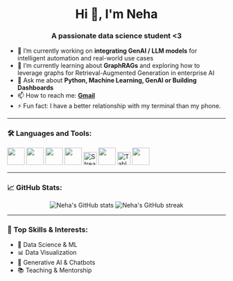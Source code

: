 <h1 align="center">Hi 👋, I'm Neha</h1>
<h3 align="center">A passionate data science student <3 </h3>


- 🔭 I’m currently working on **integrating GenAI / LLM models** for intelligent automation and real-world use cases
- 🌱 I’m currently learning about **GraphRAGs** and exploring how to leverage graphs for Retrieval-Augmented Generation in enterprise AI
- 💬 Ask me about **Python, Machine Learning, GenAI or Building Dashboards**
- 📫 How to reach me: **[Gmail](rajaneha.r09@gmail.com)**
- ⚡ Fun fact: I have a better relationship with my terminal than my phone.

---

### 🛠️ Languages and Tools:
<p align="left">
  <img src="https://cdn.jsdelivr.net/gh/devicons/devicon/icons/python/python-original.svg" width="40"/>
  <img src="https://cdn.jsdelivr.net/gh/devicons/devicon/icons/git/git-original.svg" width="40"/>
  <img src="https://cdn.jsdelivr.net/gh/devicons/devicon/icons/mysql/mysql-original.svg" width="40"/>
  <img src="https://cdn.jsdelivr.net/gh/devicons/devicon/icons/mongodb/mongodb-original.svg" width="40"/>
  <img src="https://img.shields.io/badge/-Streamlit-FF4B4B?logo=streamlit&logoColor=white" height="30" alt="Streamlit"/>
  <img src="https://cdn.jsdelivr.net/gh/devicons/devicon/icons/html5/html5-original.svg" width="40"/>
  <img src="https://img.shields.io/badge/-Tableau-E97627?logo=Tableau&logoColor=white" height="30" alt="Tableau"/>
  <img src="https://cdn.jsdelivr.net/gh/devicons/devicon/icons/css3/css3-original.svg" width="40"/>
</p>

---

### 📈 GitHub Stats:
<p align="center">
  <img src="https://github-readme-stats.vercel.app/api?username=rajaneha&show_icons=true&theme=radical" alt="Neha's GitHub stats"/>
  <img src="https://github-readme-streak-stats.herokuapp.com/?user=rajaneha&theme=radical" alt="Neha's GitHub streak"/>
</p>

---

### 🧠 Top Skills & Interests:
- 🎯 Data Science & ML
- 📊 Data Visualization
- 🧩 Generative AI & Chatbots
- 📚 Teaching & Mentorship


